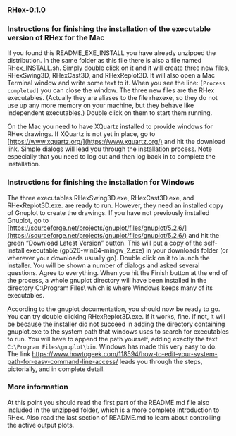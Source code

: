 ### RHex-0.1.0

### Instructions for finishing the installation of the executable version of RHex for the Mac

If you found this README\_EXE\_INSTALL you have already unzipped the distribution.  In the same folder as this file there is also a file named RHex_INSTALL.sh.  Simply double click on it and it will create three new files, RHexSwing3D, RHexCast3D, and RHexReplot3D.  It will also open a Mac Terminal window and write some text to it.  When you see the line: `[Process completed]` you can close the window.  The three new files are the RHex executables. (Actually they are  aliases to the file rhexexe, so they do not use up any more memory on your machine, but they behave like independent executables.) Double click on them to start them running.

On the Mac you need to have XQuartz installed to provide windows for RHex drawings. If XQuartz is not yet in place, go to [https://www.xquartz.org/](https://www.xquartz.org/) and hit the download link. Simple dialogs will lead you through the installation process.  Note especially that you need to log out and then log back in to complete the installation.

### Instructions for finishing the installation for Windows

The three executables RHexSwing3D.exe, RHexCast3D.exe, and RHexReplot3D.exe. are ready to run.  However, they need an installed copy of Gnuplot to create the drawings.  If you have not previously installed Gnuplot, go to [https://sourceforge.net/projects/gnuplot/files/gnuplot/5.2.6/](https://sourceforge.net/projects/gnuplot/files/gnuplot/5.2.6/) and hit the green “Download Latest Version” button. This will put a copy of the self-install executable (gp526-win64-mingw_2.exe) in your downloads folder (or wherever your downloads usually go).  Double click on it to launch the installer.  You will be shown a number of dialogs and asked several questions.  Agree to everything.  When you hit the Finish button at the end of the process, a whole gnuplot directory will have been installed in the directory C:\Program Files\ which is where Windows keeps many of its executables.

According to the gnuplot documentation, you should now be ready to go.  You can try double clicking RHexReplot3D.exe.  If it works, fine.  if not, it will be because the installer did not succeed in adding the directory containing gnuplot.exe to the system path that windows uses to search for executables to run.  You will have to append the path yourself, adding exactly the text `C:\Program Files\gnuplot\bin`.  Windows has made this very easy to do.  The link https://www.howtogeek.com/118594/how-to-edit-your-system-path-for-easy-command-line-access/ leads you through the steps, pictorially, and in complete detail.

### More information

At this point you should read the first part of the README.md file also included in the unzipped folder, which is a more complete introduction to RHex. Also read the last section of README.md to learn about controlling the active output plots.
